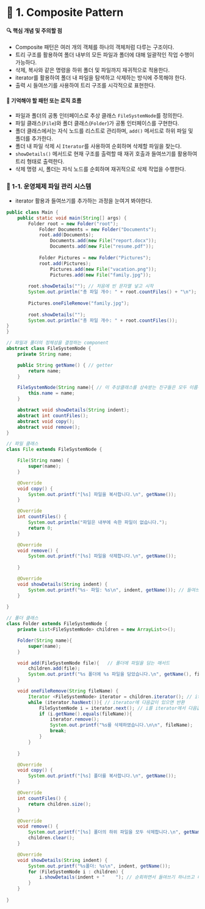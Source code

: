 # 📌 1. Composite Pattern

#### 🔍 핵심 개념 및 주의할 점
- Composite 패턴은 여러 개의 객체를 하나의 객체처럼 다루는 구조이다.
- 트리 구조를 활용하여 폴더 내부의 모든 파일과 폴더에 대해 일괄적인 작업 수행이 가능하다.
- 삭제, 복사와 같은 명령을 하위 폴더 및 파일까지 재귀적으로 적용한다.
- iterator를 활용하여 폴더 내 파일을 탐색하고 삭제하는 방식에 주목해야 한다.
- 출력 시 들여쓰기를 사용하여 트리 구조를 시각적으로 표현한다.

#### 🧠 기억해야 할 패턴 또는 로직 흐름
- 파일과 폴더의 공통 인터페이스로 추상 클래스 `FileSystemNode`를 정의한다.
- 파일 클래스(`File`)와 폴더 클래스(`Folder`)가 공통 인터페이스를 구현한다.
- 폴더 클래스에서는 자식 노드를 리스트로 관리하며, `add()` 메서드로 하위 파일 및 폴더를 추가한다.
- 폴더 내 파일 삭제 시 `Iterator`를 사용하여 순회하며 삭제할 파일을 찾는다.
- `showDetails()` 메서드로 현재 구조를 출력할 때 재귀 호출과 들여쓰기를 활용하여 트리 형태로 출력한다.
- 삭제 명령 시, 폴더는 자식 노드를 순회하며 재귀적으로 삭제 작업을 수행한다.

### 📌 1-1. 운영체제 파일 관리 시스템
- iterator 활용과 들여쓰기를 추가하는 과정을 눈여겨 봐야한다.
```java
public class Main {
    public static void main(String[] args) {
        Folder root = new Folder("root");
            Folder Documents = new Folder("Documents");
            root.add(Documents);
                Documents.add(new File("report.docx"));
                Documents.add(new File("resume.pdf"));
        
            Folder Pictures = new Folder("Pictures");
            root.add(Pictures);
                Pictures.add(new File("vacation.png"));
                Pictures.add(new File("family.jpg"));
        
        root.showDetails(""); // 처음에 빈 문자열 넣고 시작
        System.out.println("총 파일 개수: " + root.countFiles() + "\n");
        
        Pictures.oneFileRemove("family.jpg");
        
        root.showDetails("");
        System.out.println("총 파일 개수: " + root.countFiles());
}
}

// 파일과 폴더의 정체성을 결정하는 component
abstract class FileSystemNode {
    private String name;

    public String getName() { // getter
        return name;
    }

    FileSystemNode(String name){ // 이 추상클래스를 상속받는 친구들은 모두 이름이 있어야한다.
        this.name = name;
    }

    abstract void showDetails(String indent);
    abstract int countFiles();
    abstract void copy();
    abstract void remove();
}

// 파일 클래스
class File extends FileSystemNode {

    File(String name) {
        super(name);
    }

    @Override
    void copy() {
        System.out.printf("[%s] 파일을 복사합니다.\n", getName());
    }

    @Override
    int countFiles() {
        System.out.println("파일은 내부에 속한 파일이 없습니다.");
        return 0;
    }

    @Override
    void remove() {
        System.out.printf("[%s] 파일을 삭제합니다.\n", getName());
        
    }

    @Override
    void showDetails(String indent) {
        System.out.printf("%s- 파일: %s\n", indent, getName()); // 들여쓰기 하고 getName()
    }
    
}

// 폴더 클래스
class Folder extends FileSystemNode {
    private List<FileSystemNode> children = new ArrayList<>();

    Folder(String name){
        super(name);
    }

    void add(FileSystemNode file){   // 폴더에 파일을 담는 매서드
        children.add(file);
        System.out.printf("%s 폴더에 %s 파일을 담았습니다.\n", getName(), file.getName());
    } 

    void oneFileRemove(String fileName) {
        Iterator <FileSystemNode> iterator = children.iterator(); // iterator()가 이미 객체를 만들어서 반환한다.
        while (iterator.hasNext()){ // iterator에 다음값이 있으면 반환
            FileSystemNode i = iterator.next(); // i를 iterator에서 다음값으로 지정
            if (i.getName().equals(fileName)){
                iterator.remove();
                System.out.printf("%s를 삭제하였습니다.\n\n", fileName);
                break;
            }
        }
        
    }

    @Override
    void copy() {
        System.out.printf("[%s] 폴더를 복사합니다.\n", getName());
    }

    @Override
    int countFiles() {
        return children.size();
    }

    @Override
    void remove() {
        System.out.printf("[%s] 폴더의 하위 파일을 모두 삭제합니다.\n", getName());
        children.clear();
    }

    @Override
    void showDetails(String indent) {
        System.out.printf("%s폴더: %s\n", indent, getName());
        for (FileSystemNode i : children) {
            i.showDetails(indent + "    "); // 순회하면서 들여쓰기 하나쓰고 디테일을 출력한다.
        }
    }
    
}
```